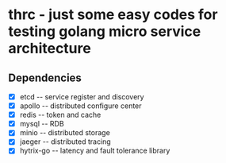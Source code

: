 # thrc - just some easy codes for testing golang micro service architecture

## Dependencies

- [x] etcd --  service register and discovery
- [x] apollo -- distributed configure center
- [x] redis -- token and cache
- [x] mysql -- RDB
- [x] minio -- distributed storage
- [x] jaeger -- distributed tracing
- [x] hytrix-go  -- latency and fault tolerance library
